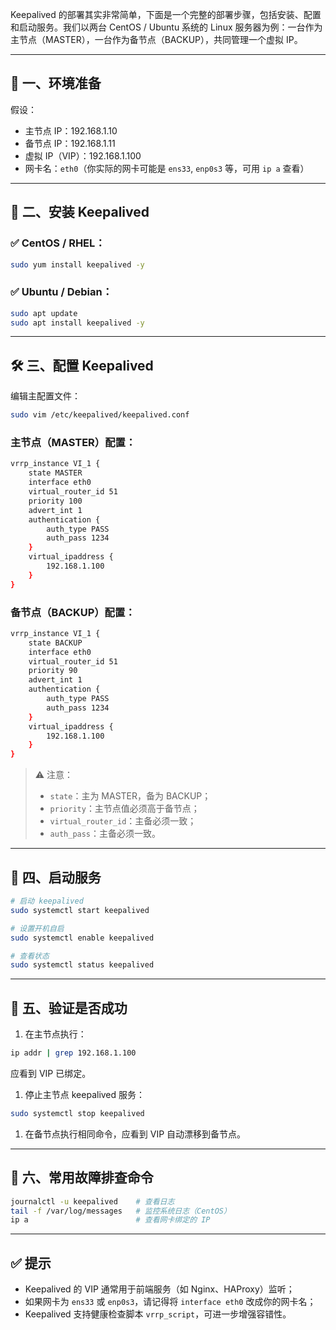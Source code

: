Keepalived 的部署其实非常简单，下面是一个完整的部署步骤，包括安装、配置和启动服务。我们以两台 CentOS / Ubuntu 系统的 Linux 服务器为例：一台作为主节点（MASTER），一台作为备节点（BACKUP），共同管理一个虚拟 IP。

------

## 🚀 一、环境准备

假设：

- 主节点 IP：192.168.1.10
- 备节点 IP：192.168.1.11
- 虚拟 IP（VIP）：192.168.1.100
- 网卡名：`eth0`（你实际的网卡可能是 `ens33`, `enp0s3` 等，可用 `ip a` 查看）

------

## 🧩 二、安装 Keepalived

### ✅ CentOS / RHEL：

```bash
sudo yum install keepalived -y
```

### ✅ Ubuntu / Debian：

```bash
sudo apt update
sudo apt install keepalived -y
```

------

## 🛠️ 三、配置 Keepalived

编辑主配置文件：

```bash
sudo vim /etc/keepalived/keepalived.conf
```

### 主节点（MASTER）配置：

```bash
vrrp_instance VI_1 {
    state MASTER
    interface eth0
    virtual_router_id 51
    priority 100
    advert_int 1
    authentication {
        auth_type PASS
        auth_pass 1234
    }
    virtual_ipaddress {
        192.168.1.100
    }
}
```

### 备节点（BACKUP）配置：

```bash
vrrp_instance VI_1 {
    state BACKUP
    interface eth0
    virtual_router_id 51
    priority 90
    advert_int 1
    authentication {
        auth_type PASS
        auth_pass 1234
    }
    virtual_ipaddress {
        192.168.1.100
    }
}
```

> ⚠️ 注意：
>
> - `state`：主为 MASTER，备为 BACKUP；
> - `priority`：主节点值必须高于备节点；
> - `virtual_router_id`：主备必须一致；
> - `auth_pass`：主备必须一致。

------

## 🔄 四、启动服务

```bash
# 启动 keepalived
sudo systemctl start keepalived

# 设置开机自启
sudo systemctl enable keepalived

# 查看状态
sudo systemctl status keepalived
```

------

## 🧪 五、验证是否成功

1. 在主节点执行：

```bash
ip addr | grep 192.168.1.100
```

应看到 VIP 已绑定。

1. 停止主节点 keepalived 服务：

```bash
sudo systemctl stop keepalived
```

1. 在备节点执行相同命令，应看到 VIP 自动漂移到备节点。

------

## 🧱 六、常用故障排查命令

```bash
journalctl -u keepalived    # 查看日志
tail -f /var/log/messages   # 监控系统日志（CentOS）
ip a                        # 查看网卡绑定的 IP
```

------

## ✅ 提示

- Keepalived 的 VIP 通常用于前端服务（如 Nginx、HAProxy）监听；
- 如果网卡为 `ens33` 或 `enp0s3`，请记得将 `interface eth0` 改成你的网卡名；
- Keepalived 支持健康检查脚本 `vrrp_script`，可进一步增强容错性。



